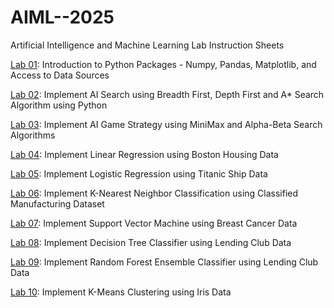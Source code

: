 # AIML--2025
Artificial Intelligence and Machine Learning Lab Instruction Sheets

[Lab 01](https://github.com/dhiren11lab/AIML--2025/blob/main/Untitled11.ipynb): Introduction to Python Packages - Numpy, Pandas, Matplotlib, and Access to Data Sources

[Lab 02](https://github.com/dhiren11lab/AIML--2025/blob/main/lab%202.ipynb): Implement AI Search using Breadth First, Depth First and A* Search Algorithm using Python

[Lab 03](https://github.com/dhiren11lab/AIML--2025/blob/main/Lab_3.ipynb): Implement AI Game Strategy using MiniMax and Alpha-Beta Search Algorithms

[Lab 04](https://github.com/dhiren11lab/AIML--2025/blob/main/Lab%2004.ipynb): Implement Linear Regression using Boston Housing Data

[Lab 05](https://github.com/dhiren11lab/AIML--2025/blob/main/Lab5.ipynb): Implement Logistic Regression using Titanic Ship Data

[Lab 06](): Implement K-Nearest Neighbor Classification using Classified Manufacturing Dataset

[Lab 07](): Implement Support Vector Machine using Breast Cancer Data

[Lab 08](): Implement Decision Tree Classifier using Lending Club Data

[Lab 09](): Implement Random Forest Ensemble Classifier using Lending Club Data

[Lab 10](): Implement K-Means Clustering using Iris Data
